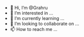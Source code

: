 - 👋 Hi, I’m @Grahru
- 👀 I’m interested in ...
- 🌱 I’m currently learning ...
- 💞️ I’m looking to collaborate on ...
- 📫 How to reach me ...

<!---
Grahru/Grahru is a ✨ special ✨ repository because its `README.md` (this file) appears on your GitHub profile.
You can click the Preview link to take a look at your changes.
--->
